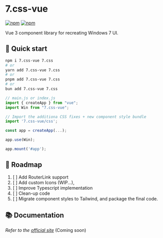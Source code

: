 # 7.css-vue

[![npm](https://img.shields.io/npm/v/7.css-vue)](http://npm.im/7.css-vue)
[![npm](https://img.shields.io/npm/dt/7.css-vue)](http://npm.im/7.css-vue)

Vue 3 component library for recreating Windows 7 UI.

## 🚀 Quick start

```sh
npm i 7.css-vue 7.css
# or
yarn add 7.css-vue 7.css
# or
pnpm add 7.css-vue 7.css
# or
bun add 7.css-vue 7.css
```


```js
// main.js or index.js
import { createApp } from "vue";
import Win from "7.css-vue";

// Import the additiona CSS fixes + new component style bundle
import '7.css-vue/css';

const app = createApp(...);

app.use(Win);

app.mount('#app');
```

## 🚚 Roadmap
1. [ ] Add RouterLink support
2. [ ] Add custom Icons (WIP...),
3. [ ] Improve Typescript implementation
4. [ ] Clean-up code
5. [ ] Migrate component styles to Tailwind, and package the final code. 

## 📚 Documentation

_Refer to the [official site](https://win7.kingbeencent.dev/)_ (Coming soon)

